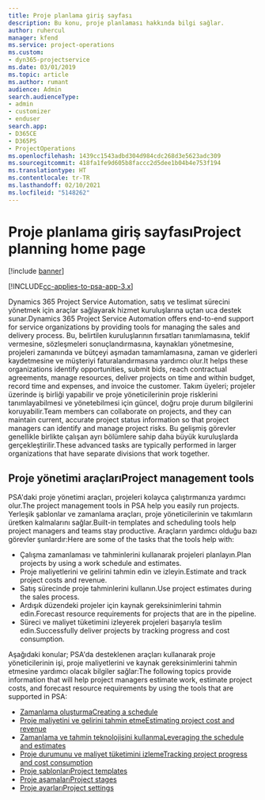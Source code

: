```yaml
---
title: Proje planlama giriş sayfası
description: Bu konu, proje planlaması hakkında bilgi sağlar.
author: ruhercul
manager: kfend
ms.service: project-operations
ms.custom:
- dyn365-projectservice
ms.date: 03/01/2019
ms.topic: article
ms.author: rumant
audience: Admin
search.audienceType:
- admin
- customizer
- enduser
search.app:
- D365CE
- D365PS
- ProjectOperations
ms.openlocfilehash: 1439cc1543adbd304d984cdc268d3e5623adc309
ms.sourcegitcommit: 418fa1fe9d605b8faccc2d5dee1b04b4e753f194
ms.translationtype: HT
ms.contentlocale: tr-TR
ms.lasthandoff: 02/10/2021
ms.locfileid: "5148262"
---
```

# <a name="project-planning-home-page"></a><span data-ttu-id="71d80-103">Proje planlama giriş sayfası</span><span class="sxs-lookup"><span data-stu-id="71d80-103">Project planning home page</span></span>

[!include [banner](../includes/psa-now-project-operations.md)]

[!INCLUDE[cc-applies-to-psa-app-3.x](../includes/cc-applies-to-psa-app-3x.md)]

<span data-ttu-id="71d80-104">Dynamics 365 Project Service Automation, satış ve teslimat sürecini yönetmek için araçlar sağlayarak hizmet kuruluşlarına uçtan uca destek sunar.</span><span class="sxs-lookup"><span data-stu-id="71d80-104">Dynamics 365 Project Service Automation offers end-to-end support for service organizations by providing tools for managing the sales and delivery process.</span></span> <span data-ttu-id="71d80-105">Bu, belirtilen kuruluşlarının fırsatları tanımlamasına, teklif vermesine, sözleşmeleri sonuçlandırmasına, kaynakları yönetmesine, projeleri zamanında ve bütçeyi aşmadan tamamlamasına, zaman ve giderleri kaydetmesine ve müşteriyi faturalandırmasına yardımcı olur.</span><span class="sxs-lookup"><span data-stu-id="71d80-105">It helps these organizations identify opportunities, submit bids, reach contractual agreements, manage resources, deliver projects on time and within budget, record time and expenses, and invoice the customer.</span></span> <span data-ttu-id="71d80-106">Takım üyeleri; projeler üzerinde iş birliği yapabilir ve proje yöneticilerinin proje risklerini tanımlayabilmesi ve yönetebilmesi için güncel, doğru proje durum bilgilerini koruyabilir.</span><span class="sxs-lookup"><span data-stu-id="71d80-106">Team members can collaborate on projects, and they can maintain current, accurate project status information so that project managers can identify and manage project risks.</span></span> <span data-ttu-id="71d80-107">Bu gelişmiş görevler genellikle birlikte çalışan ayrı bölümlere sahip daha büyük kuruluşlarda gerçekleştirilir.</span><span class="sxs-lookup"><span data-stu-id="71d80-107">These advanced tasks are typically performed in larger organizations that have separate divisions that work together.</span></span>

## <a name="project-management-tools"></a><span data-ttu-id="71d80-108">Proje yönetimi araçları</span><span class="sxs-lookup"><span data-stu-id="71d80-108">Project management tools</span></span>

<span data-ttu-id="71d80-109">PSA'daki proje yönetimi araçları, projeleri kolayca çalıştırmanıza yardımcı olur.</span><span class="sxs-lookup"><span data-stu-id="71d80-109">The project management tools in PSA help you easily run projects.</span></span> <span data-ttu-id="71d80-110">Yerleşik şablonlar ve zamanlama araçları, proje yöneticilerinin ve takımların üretken kalmalarını sağlar.</span><span class="sxs-lookup"><span data-stu-id="71d80-110">Built-in templates and scheduling tools help project managers and teams stay productive.</span></span> <span data-ttu-id="71d80-111">Araçların yardımcı olduğu bazı görevler şunlardır:</span><span class="sxs-lookup"><span data-stu-id="71d80-111">Here are some of the tasks that the tools help with:</span></span>

- <span data-ttu-id="71d80-112">Çalışma zamanlaması ve tahminlerini kullanarak projeleri planlayın.</span><span class="sxs-lookup"><span data-stu-id="71d80-112">Plan projects by using a work schedule and estimates.</span></span>
- <span data-ttu-id="71d80-113">Proje maliyetlerini ve gelirini tahmin edin ve izleyin.</span><span class="sxs-lookup"><span data-stu-id="71d80-113">Estimate and track project costs and revenue.</span></span>
- <span data-ttu-id="71d80-114">Satış sürecinde proje tahminlerini kullanın.</span><span class="sxs-lookup"><span data-stu-id="71d80-114">Use project estimates during the sales process.</span></span>
- <span data-ttu-id="71d80-115">Ardışık düzendeki projeler için kaynak gereksinimlerini tahmin edin.</span><span class="sxs-lookup"><span data-stu-id="71d80-115">Forecast resource requirements for projects that are in the pipeline.</span></span>
- <span data-ttu-id="71d80-116">Süreci ve maliyet tüketimini izleyerek projeleri başarıyla teslim edin.</span><span class="sxs-lookup"><span data-stu-id="71d80-116">Successfully deliver projects by tracking progress and cost consumption.</span></span>

<span data-ttu-id="71d80-117">Aşağıdaki konular; PSA'da desteklenen araçları kullanarak proje yöneticilerinin işi, proje maliyetlerini ve kaynak gereksinimlerini tahmin etmesine yardımcı olacak bilgiler sağlar:</span><span class="sxs-lookup"><span data-stu-id="71d80-117">The following topics provide information that will help project managers estimate work, estimate project costs, and forecast resource requirements by using the tools that are supported in PSA:</span></span>

- [<span data-ttu-id="71d80-118">Zamanlama oluşturma</span><span class="sxs-lookup"><span data-stu-id="71d80-118">Creating a schedule</span></span>](project-creating.md)
- [<span data-ttu-id="71d80-119">Proje maliyetini ve gelirini tahmin etme</span><span class="sxs-lookup"><span data-stu-id="71d80-119">Estimating project cost and revenue</span></span>](project-estimating.md)
- [<span data-ttu-id="71d80-120">Zamanlama ve tahmin teknolojisini kullanma</span><span class="sxs-lookup"><span data-stu-id="71d80-120">Leveraging the schedule and estimates</span></span>](project-leveraging.md)
- [<span data-ttu-id="71d80-121">Proje durumunu ve maliyet tüketimini izleme</span><span class="sxs-lookup"><span data-stu-id="71d80-121">Tracking project progress and cost consumption</span></span>](project-tracking.md)
- [<span data-ttu-id="71d80-122">Proje şablonları</span><span class="sxs-lookup"><span data-stu-id="71d80-122">Project templates</span></span>](project-templates.md)
- [<span data-ttu-id="71d80-123">Proje aşamaları</span><span class="sxs-lookup"><span data-stu-id="71d80-123">Project stages</span></span>](project-stages.md)
- [<span data-ttu-id="71d80-124">Proje ayarları</span><span class="sxs-lookup"><span data-stu-id="71d80-124">Project settings</span></span>](project-settings.md)
